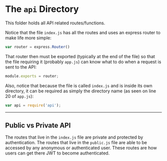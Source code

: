 The `api` Directory
===================

This folder holds all API related routes/functions.

Notice that the file `index.js` has all the routes and uses an express router to make life more simple:

```javascript
var router = express.Router()
```

That router then must be exported (typically at the end of the file) so that the file requiring it (probably `app.js`) can know what to do when a request is sent to the API:

```javascript
module.exports = router;
```

Also, notice that because the file is called `index.js` and is inside its own directory, it can be required as simply the directory name (as seen on line 20 of `app.js`):

```javascript
var api = require('api');
```

----------------------

## Public vs Private API ##

The routes that live in the `index.js` file are private and protected by authentication. The routes that live in the `public.js` file are able to be accessed by any anonymous or authenticated user. These routes are how users can get there JWT to become authenticated.